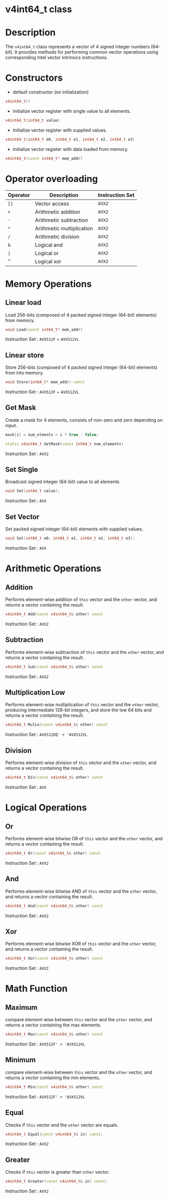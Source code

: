 # v4int64_t class

# Description

The `v4int64_t` class represents a vector of 4 signed integer 
numbers (64-bit). 
It provides methods for performing common vector operations 
using corresponding Intel vector intrinsics instructions.

# Constructors
* default constructor (no initialization)
```c++
v4int64_t()
```

* Initialize vector register with single value to all elements.
```c++
v4int64_t(int64_t value)
```

* Initialize vector register with supplied values.
```c++
v4int64_t(int64_t e0, int64_t e1, int64_t e2, int64_t e3)
```


* Initialize vector register with data loaded from memory.
```c++
v4int64_t(const int64_t* mem_addr)
```

# Operator overloading

| Operator   | Description                 | Instruction Set |
|------------|-----------------------------|-----------------|
| `[]`       | Vector access               | `AVX2`          |
| `+`        | Arithmetic addition         | `AVX2`          |
| `-`        | Arithmetic subtraction      | `AVX2`          |
| `*`        | Arithmetic multiplication   | `AVX2`          |
| `/`        | Arithmetic division         | `AVX2`          |
| `&`        | Logical and                 | `AVX2`          |
| `\|`       | Logical or                  | `AVX2`          |
| `^`        | Logical xor                 | `AVX2`          |

# Memory Operations

## Linear load
Load 256-bits (composed of 4 packed signed integer (64-bit) elements) from memory.

```c++
void Load(const int64_t* mem_addr)
```
Instruction Set  : `AVX512F` + `AVX512VL`

## Linear store
Store 256-bits (composed of 4 packed signed integer (64-bit) elements) from into memory.
```c++
void Store(int64_t* mem_addr) const
```
Instruction Set  : `AVX512F` + `AVX512VL`


## Get Mask
Create a mask for 4 elements, consists of non-zero and
zero depending on input.
```c++
mask[i] = num_elments > i ? true : false;
```

```c++
static v4int64_t GetMask(const int64_t num_elements)
```
Instruction Set  : `AVX2`

## Set Single 
Broadcast signed integer (64-bit) value to all elements 
```c++
void Set(int64_t value);
```
Instruction Set  : `AVX`

## Set Vector 
Set packed signed integer (64-bit) elements with supplied values.
```c++
void Set(int64_t e0, int64_t e1, int64_t e2, int64_t e3);
```
Instruction Set  : `AVX`

# Arithmetic Operations

## Addition
Performs element-wise addition of `this` vector and the `other` vector, and
returns a vector containing the result.

```c++
v4int64_t Add(const v4int64_t& other) const
```
Instruction Set  : `AVX2`

## Subtraction
Performs element-wise subtraction of `this` vector and the `other` vector, and
returns a vector containing the result.

```c++
v4int64_t Sub(const v4int64_t& other) const
```
Instruction Set  : `AVX2`

## Multiplication Low
Performs element-wise multiplication of `this` vector and the `other` vector,
producing intermediate 128-bit integers, and store the low 64 bits and
returns a vector containing the result.

```c++
v4int64_t MulLo(const v4int64_t& other) const
```
Instruction Set  : `AVX512DQ' + 'AVX512VL`

## Division
Performs element-wise division of `this` vector and the `other` vector, and
returns a vector containing the result.

```c++
v4int64_t Div(const v4int64_t& other) const
```
Instruction Set  : `AVX`

# Logical Operations
## Or
Performs element-wise bitwise OR of `this` vector and the `other` vector, and
returns a vector containing the result.

```c++
v4int64_t Or(const v4int64_t& other) const
```
Instruction Set  : `AVX2`

## And
Performs element-wise  bitwise AND of `this` vector and the `other` vector, and
returns a vector containing the result.

```c++
v4int64_t And(const v4int64_t& other) const
```
Instruction Set  : `AVX2`

## Xor
Performs element-wise  bitwise XOR of `this` vector and the `other` vector, and
returns a vector containing the result.

```c++
v4int64_t Xor(const v4int64_t& other) const
```
Instruction Set  : `AVX2`

# Math Function

## Maximum  
compare element-wise between `this` vector and the `other` vector, and 
returns a vector containing the max elements.

```c++
v4int64_t Max(const v4int64_t& other) const
```
Instruction Set  : `AVX512F' + 'AVX512VL`

## Minimum 
compare element-wise between `this` vector and the `other` vector, and 
returns a vector containing the min elements.
```c++
v4int64_t Min(const v4int64_t& other) const
```
Instruction Set  : `AVX512F' + 'AVX512VL`

## Equal
Checks if `this` vector and the `other` vector are equals.

```c++
v4int64_t Equal(const v4int64_t& in) const;
```
Instruction Set  : `AVX2`

## Greater
Checks if `this` vector is greater than `other` vector.

```c++
v4int64_t Greater(const v4int64_t& in) const;
```
Instruction Set  : `AVX2`
